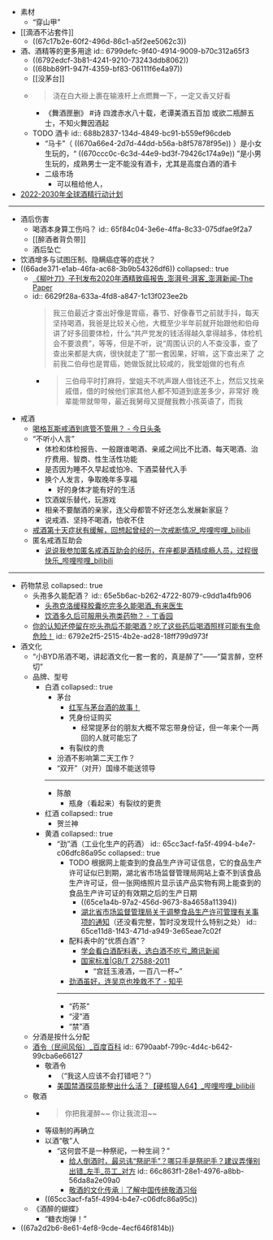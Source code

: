 - 素材
	- “穿山甲”
- [[滴酒不沾套件]]
	- ((67c17b2e-60f2-496d-86c1-a5f2ee5062c3))
- 酒、酒精等的更多用途
  id:: 6799defc-9f40-4914-9009-b70c312a65f3
	- ((6792edcf-3b81-4241-9210-73243ddb8062))
	- ((68bb89f1-947f-4359-bf83-06111f6e4a97))
	- [[没茅台]]
	- >浇在白大褂上裹在输液杆上点燃舞一下，一定又香又好看
		- 《舞酒匣删》 #诗
		  四渡赤水八十载，老谭美酒五百加
		  或欲二瓶醉五士，不知火舞因酒起
	- TODO 酒卡
	  id:: 688b2837-134d-4849-bc91-b559ef96cdeb
		- “马卡”（ ((670a66e4-2d7d-44dd-b56a-b8f57878f95e)) ）是小女生玩的，“ ((670ccc0c-6c3d-44e9-bd3f-79426c174a9e)) ”是小男生玩的，成熟男士一定不能没有酒卡，尤其是高度白酒的酒卡
		- 二级市场
			- 可以租给他人，
- [2022-2030年全球酒精行动计划](https://www.who.int/zh/publications/b/69472)
- ---
- 酒后伤害
	- 喝酒本身算工伤吗？
	  id:: 65f84c04-3e6e-4ffa-8c33-075dfae9f2a7
	- [[醉酒者背负带]]
	- 酒后坠亡
- 饮酒增多与试图压制、隐瞒癌症等的症状？
- ((66ade371-e1ab-46fa-ac68-3b9b54326df6))
  collapsed:: true
	- [《柳叶刀》子刊发布2020年酒精致癌报告_澎湃号·湃客_澎湃新闻-The Paper](https://www.thepaper.cn/newsDetail_forward_13607195)
	- id:: 6629f28a-633a-4fd8-a847-1c13f023ee2b
	  >我三伯最近才查出好像是胃癌，春节、好像春节之前就手抖，每天坚持喝酒，我爸是比较关心他，大概至少半年前就开始跟他和伯母讲了好多回要体检，什么“共产党发的钱活得越久拿得越多，体检机会不要浪费”，等等，但是不听，说“周围认识的人不查没事，查了查出来都是大病，很快就走了”那一套因果，好嘛，这下查出来了
	  之前我二伯母也是胃癌，她做饭就比较咸的，我堂姐做的也有点
		- >三伯母平时打麻将，堂姐夫不吭声跟人借钱还不上，然后又找亲戚借，借的时候他们家其他人都不知道到底差多少，非常好
		  晚辈能带就带带，最近我舅母又提醒我教小孩英语了，而我
- 戒酒
	- [喝格瓦斯戒酒到底管不管用？ - 今日头条](https://www.toutiao.com/article/6989123568571318795/)
	- “不听小人言”
		- 体检和体检报告、一般跟谁喝酒、亲戚之间比不比酒、每天喝酒、治疗费用、智商、性生活性功能
		- 是否因为睡不久早起或怕冷、下酒菜替代入手
		- 换个人发言，争取晚年多享福
			- 好的身体才能有好的生活
		- 饮酒娱乐替代，玩游戏
		- 相亲不要酗酒的亲家，连父母都管不好还怎么发展新家庭？
		- 说戒酒、坚持不喝酒，怕收不住
	- [戒酒第十天症状有缓解，回想起曾经的一次戒断情况_哔哩哔哩_bilibili](https://www.bilibili.com/video/BV1qB4y177vN/)
	- 匿名戒酒互助会
		- [说说我参加匿名戒酒互助会的经历，在座都是酒精成瘾人员，过程很快乐_哔哩哔哩_bilibili](https://www.bilibili.com/video/BV1xN4y1373Z)
- ---
- 药物禁忌
  collapsed:: true
	- 头孢多久能配酒？
	  id:: 65e5b6ac-b262-4722-8079-c9dd1a4fb906
		- [头孢克洛缓释胶囊吃完多久能喝酒_有来医生](https://www.youlai.cn/video/article/9C04A7AAPA.html)
		- [饮酒多久后可服用头孢类药物？ - 丁香园](https://ccm.dxy.cn/article/588515)
	- [你的认知还停留在吃头孢后不能喝酒？吃了这些药后喝酒照样可能有生命危险！](https://mp.weixin.qq.com/s/0ExtzfYWUmSs75n3WcCPxA)
	  id:: 6792e2f5-2515-4b2e-ad28-18ff799d973f
- 酒文化
	- “小BYD吊酒不喝，讲起酒文化一套一套的，真是醉了”——“莫言醉，空杯切”
	- 品牌、型号
		- 白酒
		  collapsed:: true
			- 茅台
				- [红军与茅台酒的故事！](https://new.qq.com/omn/20210506/20210506A099BL00.html)
				- 凭身份证购买
					- 经常提茅台的朋友大概不常忘带身份证，但一年来个一两回的人就可能忘了
				- 有裂纹的贵
			- 汾酒不影响第二天工作？
			- “双开”（对开）国缘不能送领导
			- ---
			- 陈酿
				- 瓶身（看起来）有裂纹的更贵
		- 红酒
		  collapsed:: true
			- 贺兰神
		- 黄酒
		  collapsed:: true
			- “劲”酒（工业化生产的药酒）
			  id:: 65cc3acf-fa5f-4994-b4e7-c06dfc86a95c
			  collapsed:: true
				- TODO 根据网上能查到的食品生产许可证信息，它的食品生产许可证似已到期，湖北省市场监督管理局网站上查不到该食品生产许可证，但一张网络照片显示该产品实物有网上能查到的食品生产许可证的有效期之后的生产日期
					- ((65ce1a4b-97a2-456d-9673-8a4658a11394))
					- [湖北省市场监督管理局关于调整食品生产许可管理有关事项的通知](https://scjg.hubei.gov.cn/zfxxgk/zcwj/gfwj/202101/t20210129_3324676.shtml)（还没看完整，暂时没发现什么特别之处）
					  id:: 65ce11d8-1f43-471d-a949-3e65eae7c02f
				- 配料表中的“优质白酒”？
					- [学会看白酒配料表，选白酒不吃亏_腾讯新闻](https://new.qq.com/rain/a/20210628A0CM6T00)
					- [国家标准|GB/T 27588-2011](https://openstd.samr.gov.cn/bzgk/gb/newGbInfo?hcno=D0F66321D8C594172910131EE9407F25)
						- “宫廷玉液酒，一百八一杯~”
				- [劲酒虽好，连吴京也挽救不了 - 知乎](https://zhuanlan.zhihu.com/p/663154561)
				- ---
				- “药茶”
				- “浸”酒
				- “禁”酒
	- 分酒是按什么分配
	- [酒令（民间风俗）_百度百科](https://baike.baidu.com/item/%E9%85%92%E4%BB%A4/1145949)
	  id:: 6790aabf-799c-4d4c-b642-99cba6e66127
		- 敬酒令
			- （“我这人应该不会打错吧？”）
			- [美国禁酒探员能整出什么活？【硬核狠人64】_哔哩哔哩_bilibili](https://www.bilibili.com/video/BV1ft421H7xk)
	- 敬酒
		- >你把我灌醉~~ 你让我流泪~~
		- 等级制的再确立
		- 以酒“敬”人
			- “这何尝不是一种祭祀，一种生祠？”
				- [给人倒酒时，最忌讳“祭祀手”？哪只手是祭祀手？建议弄懂别出错_左手_员工_对方](https://www.sohu.com/a/679600418_639466)
				  id:: 66c863f1-28e1-4976-a8bb-56da8a2e09a0
				- [敬酒的文化传承｜了解中国传统敬酒习俗](https://baijiahao.baidu.com/s?id=1773303805673856350)
		- ((65cc3acf-fa5f-4994-b4e7-c06dfc86a95c))
	- 《酒醉的蝴蝶》
		- “糖衣炮弹！”
- ((67a2d2b6-8e61-4ef8-9cde-4ecf646f814b))